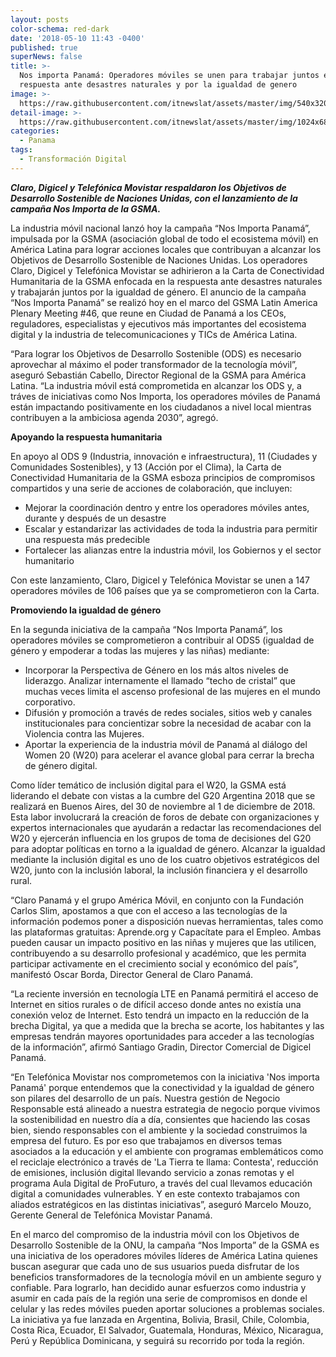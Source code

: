 ```yaml
---
layout: posts
color-schema: red-dark
date: '2018-05-10 11:43 -0400'
published: true
superNews: false
title: >-
  Nos importa Panamá: Operadores móviles se unen para trabajar juntos en
  respuesta ante desastres naturales y por la igualdad de genero
image: >-
  https://raw.githubusercontent.com/itnewslat/assets/master/img/540x320/Panama-City-p.jpg
detail-image: >-
  https://raw.githubusercontent.com/itnewslat/assets/master/img/1024x680/Panama-City-g.jpg
categories:
  - Panama
tags:
  - Transformación Digital
---
```

_**Claro, Digicel y Telefónica Movistar respaldaron los Objetivos de Desarrollo Sostenible de Naciones Unidas, con el lanzamiento de la campaña Nos Importa de la GSMA.**_

La industria móvil nacional lanzó hoy la campaña “Nos Importa Panamá”, impulsada por la GSMA (asociación global de todo el ecosistema móvil) en América Latina para lograr acciones locales que contribuyan a alcanzar los Objetivos de Desarrollo Sostenible de Naciones Unidas. Los operadores Claro, Digicel y Telefónica Movistar se adhirieron a la Carta de Conectividad Humanitaria de la GSMA enfocada en la respuesta ante desastres naturales y trabajarán juntos por la igualdad de género. El anuncio de la campaña “Nos Importa Panamá” se realizó hoy en el marco del GSMA Latin America Plenary Meeting #46, que reune en Ciudad de Panamá a los CEOs, reguladores, especialistas y ejecutivos más importantes del ecosistema digital y la industria de telecomunicaciones y TICs de América Latina. 

“Para lograr los Objetivos de Desarrollo Sostenible (ODS) es necesario aprovechar al máximo el poder transformador de la tecnología móvil”, aseguró Sebastián Cabello, Director Regional de la GSMA para América Latina. “La industria móvil está comprometida en alcanzar los ODS y, a tráves de iniciativas como Nos Importa, los operadores móviles de Panamá están impactando positivamente en los ciudadanos a nivel local mientras contribuyen a la ambiciosa agenda 2030”, agregó.

**Apoyando la respuesta humanitaria**

En apoyo al ODS 9 (Industria, innovación e infraestructura), 11 (Ciudades y Comunidades Sostenibles), y 13 (Acción por el Clima), la Carta de Conectividad Humanitaria de la GSMA esboza principios de compromisos compartidos y una serie de acciones de colaboración, que incluyen:

- Mejorar la coordinación dentro y entre los operadores móviles antes, durante y después de un desastre
- Escalar y estandarizar las actividades de toda la industria para permitir una respuesta más predecible
- Fortalecer las alianzas entre la industria móvil, los Gobiernos y el sector humanitario


Con este lanzamiento, Claro, Digicel y Telefónica Movistar se unen a 147 operadores móviles de 106 países que ya se comprometieron con la Carta.

**Promoviendo la igualdad de género**

En la segunda iniciativa de la campaña “Nos Importa Panamá”, los operadores móviles se comprometieron a contribuir al ODS5 (igualdad de género y empoderar a todas las mujeres y las niñas) mediante: 

- Incorporar la Perspectiva de Género en los más altos niveles de liderazgo. Analizar internamente el llamado “techo de cristal” que muchas veces limita el ascenso profesional de las mujeres en el mundo corporativo. 
- Difusión y promoción a través de redes sociales, sitios web y canales institucionales para concientizar sobre la necesidad de acabar con la Violencia contra las Mujeres.
- Aportar la experiencia de la industria móvil de Panamá al diálogo del Women 20 (W20) para acelerar el avance global para cerrar la brecha de género digital.


Como líder temático de inclusión digital para el W20, la GSMA está liderando el debate con vistas a la cumbre del G20 Argentina 2018 que se realizará en Buenos Aires, del 30 de noviembre al 1 de diciembre de 2018. Esta labor involucrará la creación de foros de debate con organizaciones y expertos internacionales que ayudarán a redactar las recomendaciones del W20 y ejercerán influencia en los grupos de toma de decisiones del G20 para adoptar políticas en torno a la igualdad de género. Alcanzar la igualdad mediante la inclusión digital es uno de los cuatro objetivos estratégicos del W20, junto con la inclusión laboral, la inclusión financiera y el desarrollo rural.

“Claro Panamá y el grupo América Móvil, en conjunto con la Fundación Carlos Slim, apostamos a que con el acceso a las tecnologías de la información podemos poner a disposición nuevas herramientas, tales como las plataformas gratuitas: Aprende.org y Capacítate para el Empleo. Ambas pueden causar un impacto positivo en las niñas y mujeres que las utilicen, contribuyendo a su desarrollo profesional y académico, que les permita participar activamente en el crecimiento social y económico del país”, manifestó Oscar Borda, Director General de Claro Panamá.

“La reciente inversión en tecnología LTE en Panamá permitirá el acceso de Internet en sitios rurales o de difícil acceso donde antes no existía una conexión veloz de Internet. Esto tendrá un impacto en la reducción de la brecha Digital, ya que a medida que la brecha se acorte, los habitantes y las empresas tendrán mayores oportunidades para acceder a las tecnologías de la información”, afirmó Santiago Gradin, Director Comercial de Digicel Panamá.

“En Telefónica Movistar nos comprometemos con la iniciativa 'Nos importa Panamá' porque entendemos que la conectividad y la igualdad de género son pilares del desarrollo de un país. Nuestra gestión de Negocio Responsable está alineado a nuestra estrategia de negocio porque vivimos la sostenibilidad en nuestro día a día, consientes que haciendo las cosas bien, siendo responsables con el ambiente y la sociedad construimos la empresa del futuro. Es por eso que trabajamos en diversos temas asociados a la educación y el ambiente con programas emblemáticos como el reciclaje electrónico a través de 'La Tierra te llama: Contesta', reducción de emisiones, inclusión digital llevando servicio a zonas remotas y el programa Aula Digital de ProFuturo, a través del cual llevamos educación digital a comunidades vulnerables. Y en este contexto trabajamos con aliados estratégicos en las distintas iniciativas”, aseguró Marcelo Mouzo, Gerente General de Telefónica Movistar Panamá.

En el marco del compromiso de la industria móvil con los Objetivos de Desarrollo Sostenible de la ONU, la campaña “Nos Importa” de la GSMA es una iniciativa de los operadores móviles líderes de América Latina quienes buscan asegurar que cada uno de sus usuarios pueda disfrutar de los beneficios transformadores de la tecnología móvil en un ambiente seguro y confiable. Para lograrlo, han decidido aunar esfuerzos como industria y asumir en cada país de la región una serie de compromisos en donde el celular y las redes móviles pueden aportar soluciones a problemas sociales. La iniciativa ya fue lanzada en Argentina, Bolivia, Brasil, Chile, Colombia, Costa Rica, Ecuador, El Salvador, Guatemala, Honduras, México, Nicaragua, Perú y República Dominicana, y seguirá su recorrido por toda la región.

